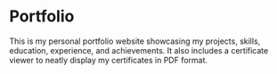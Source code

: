 # Portfolio
This is my personal portfolio website showcasing my projects, skills, education, experience, and achievements. It also includes a certificate viewer to neatly display my certificates in PDF format.
